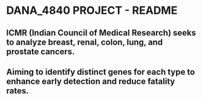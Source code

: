 # DANA_4840 PROJECT - README



## ICMR (Indian Council of Medical Research) seeks to analyze breast, renal, colon, lung, and prostate cancers.
## Aiming to identify distinct genes for each type to enhance early detection and reduce fatality rates. 

